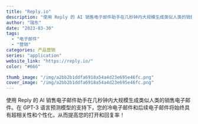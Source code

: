```yaml
---
title: "Reply.io"
description: "使用 Reply 的 AI 销售电子邮件助手在几秒钟内大规模生成类似人类的销售电子邮件。在 GPT-3 语言预测模型的支"
author: "瑞东"
date: "2023-03-30"
tags:
  - "电子邮件"
  - "营销"
categories: 产品营销
series: "application"
website_link: "https://reply.io/"
color: "#666"

thumb_image: "/img/a2bb2b1ddfa6918a54a4d23e695e46fc.png"
cover_image: "/img/a2bb2b1ddfa6918a54a4d23e695e46fc.png"
---
```


使用 Reply 的 AI 销售电子邮件助手在几秒钟内大规模生成类似人类的销售电子邮件。在 GPT-3 语言预测模型的支持下，您的冷电子邮件和后续电子邮件将始终具有超相关性和个性化，从而提高您的打开和回复率！ 